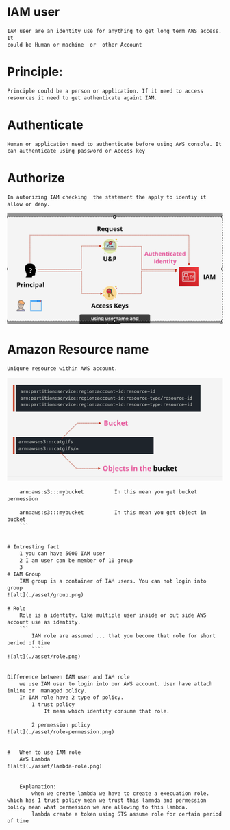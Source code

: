 # IAM user 
    IAM user are an identity use for anything to get long term AWS access. It
    could be Human or machine  or  other Account

# Principle:
    Principle could be a person or application. If it need to access resources it need to get authenticate againt IAM.
# Authenticate
    Human or application need to authenticate before using AWS console. It can authenticate using password or Access key
# Authorize
    In autorizing IAM checking  the statement the apply to identiy it allow or deny.
![alt](./asset/iam.png)

# Amazon Resource name
    Uniqure resource within AWS account.
![alt](./asset/arn.png)
```
    arn:aws:s3:::mybucket          In this mean you get bucket permession

    arn:aws:s3:::mybucket          In this mean you get object in bucket 
    ```


# Intresting fact
    1 you can have 5000 IAM user
    2 I am user can be member of 10 group
    3 
# IAM Group
    IAM group is a container of IAM users. You can not login into group
![alt](./asset/group.png)

# Role
    Role is a identity. like multiple user inside or out side AWS account use as identity. 
    ``` 
        IAM role are assumed ... that you become that role for short period of time
        ````
![alt](./asset/role.png)


Difference between IAM user and IAM role
    we use IAM user to login into our AWS account. User have attach inline or  managed policy.
    In IAM role have 2 type of policy. 
        1 trust policy
            It mean which identity consume that role.

        2 permession policy
![alt](./asset/role-permession.png)


#   When to use IAM role
    AWS Lambda 
![alt](./asset/lambda-role.png)


    Explanation:
        when we create lambda we have to create a execuation role. which has 1 trust policy mean we trust this lamnda and permession policy mean what permession we are allowing to this lambda.
        lambda create a token using STS assume role for certain period of time
